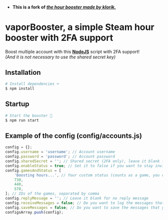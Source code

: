 -   #### This is a fork of [_the hour booster made by klorik._](https://www.unknowncheats.me/forum/cs-go-releases/201270-ez-steam-hours-booster-nodejs-steamguard-2fa.html)

# vaporBooster, a simple Steam hour booster with 2FA support

Boost multiple account with this [**NodeJS**](https://nodejs.org/en/download/) script with 2FA support!  
_(And it is not necessary to use the shared secret key)_

## Installation

```bash
# Install dependencies ⌨️
$ npm install
```

## Startup

```bash
# Start the booster 🎉
$ npm run start
```

## Example of the config (config/accounts.js)

```javascript
config = {};
config.username = 'username'; // Account username
config.password = 'password'; // Account password
config.sharedSecret = ''; // Shared secret (2FA only), leave it blank for steam guard code
config.enableStatus = true; // Set it to false if you want to stay invisible
config.gamesAndStatus = [
	'Boosting hours...', // Your custom status (counts as a game, you can only boost 31 games with the custom status)
	730,
	440,
	570,
]; // IDs of the games, separated by comma
config.replyMessage = ''; // Leave it blank for no reply message
config.receiveMessages = false; // Do you want to log the messages that you receive in the terminal?
config.saveMessages = false; // Do you want to save the messages that you receive in a file?
configsArray.push(config);
```
